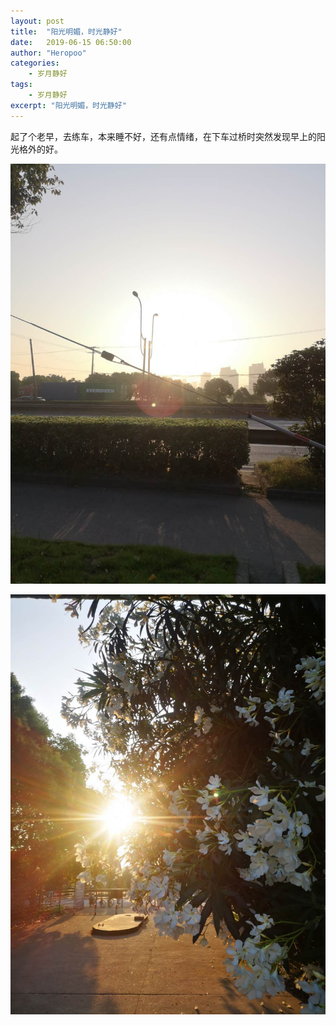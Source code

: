 ```yaml
---
layout: post
title:  "阳光明媚，时光静好"
date:   2019-06-15 06:50:00
author: "Heropoo"
categories: 
    - 岁月静好 
tags:
    - 岁月静好
excerpt: "阳光明媚，时光静好"
---
```


起了个老早，去练车，本来睡不好，还有点情绪，在下车过桥时突然发现早上的阳光格外的好。

![example-pic](/assets/images/20190619210339.jpg)

![example-pic](/assets/images/20190619210216.jpg)










